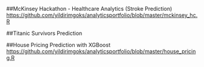 ##McKinsey Hackathon - Healthcare Analytics (Stroke Prediction)
https://github.com/yildirimgoks/analyticsportfolio/blob/master/mckinsey_hc.R

##Titanic Survivors Prediction

##House Pricing Prediction with XGBoost
https://github.com/yildirimgoks/analyticsportfolio/blob/master/house_pricing.R
